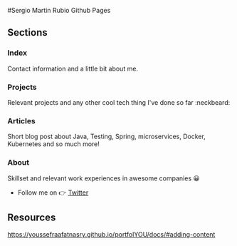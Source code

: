 #Sergio Martin Rubio Github Pages

## Sections
### Index
Contact information and a little bit about me.
### Projects
Relevant projects and any other cool tech thing I've done so far :neckbeard:
### Articles
Short blog post about Java, Testing, Spring, microservices, Docker, Kubernetes and so much more!
### About
Skillset and relevant work experiences in awesome companies :grinning:

- Follow me on :point_right: [Twitter](https://twitter.com/smartinrub)

## Resources

https://youssefraafatnasry.github.io/portfolYOU/docs/#adding-content
